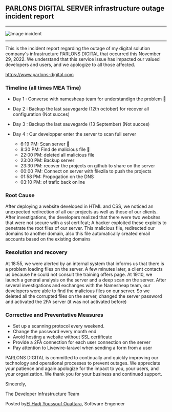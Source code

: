 ## PARLONS DIGITAL SERVER infrastructure outage incident report

***
![Image incident](https://image.shutterstock.com/image-photo/server-not-found-error-danger-260nw-392341918.jpg)
***

This is the incident report regarding the outage of my digital solution company's infrastructure PARLONS DIGITAL that occurred this November 29, 2022. We understand that this service issue has impacted our valued developers and users, and we apologize to all those affected.

https://www.parlons-digital.com


### Timeline (all times MEA Time)
	
* Day 1 : Converse with namesheap team for understandign the problem :face_with_head_bandage:
* Day 2 : Backup the last sauvegarde (12th october) for recover all configuration (Not succes)
* Day 3 : Backup the last sauvegarde (13 September) (Not succes)
* Day 4 : Our developper enter the server to scan full server

    - 6:19 PM: Scan server :monocle_face: 	
    - 8:30 PM: Find de malicious file :monocle_face: 	
    - 22:00 PM: deleted all malicious file
    - 23:00 PM: Backup server  
    - 23:30 PM: recover the projects on github to share on the server
    - 00:00 PM: Connect on server with filezila to push the projects 
    - 01:58 PM: Propogation on the DNS
    - 03:10 PM: of trafic back online

### Root Cause

After deploying a website developed in HTML and CSS, we noticed an unexpected redirection of all our projects as well as those of our clients.
After investigations, the developers realized that there were two websites that were not secure with a ssl certifcat;
A hacker exploited these exploits to penetrate the root files of our server.
This malicious file, redirected our domains to another domain, also this file automatically created email accounts based on the existing domains

### Resolution and recovery

At 18:55, we were alerted by an internal system that informs us that there is a problem loading files on the server.
A few minutes later, a client contacts us because he could not consult the training offers page.
At 19:10, we launch a general analysis on the server and a deep scan on the server.
After several investigations and exchanges with the Namesheap team, our developers were able to find the malicious files on our server.
So we deleted all the corrupted files on the server, changed the server password and activated the 2FA server (it was not activated before)
    

### Corrective and Preventative Measures

- Set up a scanning protocol every weekend.
- Change the password every month end
- Avoid hosting a website without SSL certificate
- Provide a 2FA connection for each user connection on the server
- Pay attention to Livewire-laravel when sending a form from a user

PARLONS DIGITAL is committed to continually and quickly improving our technology and operational processes to prevent outages. We appreciate your patience and again apologize for the impact to you, your users, and your organization. We thank you for your business and continued support.

Sincerely,

The Developer Infrastructure Team


Posted by[El Hadj Youssouf Ouattara](https://linkedin.com/in/ouattaraelhadjy), Software Engeneer